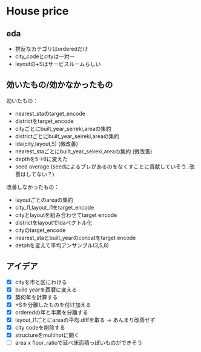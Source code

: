 # House price

## eda
* 排反なカテゴリはorderedだけ
* city_codeとcityは一対一
* layoutの+Sはサービスルームらしい
  
## 効いたもの/効かなかったもの
効いたもの：
* nearest_staのtarget_encode
* districtをtarget_encode
* cityごとにbuilt_year_seireki,areaの集約
* districtごとにbuilt_year_seireki,areaの集約
* lda(city,layout,5) (微改善)
* nearest_staごとにbuilt_year_seireki,areaの集約 (微改善)
* depthを5->8に変えた
* seed average (seedによるブレがあるのをなくすことに貢献していそう. 改善はしてない？)


改善しなかったもの：
* layoutごとのareaの集約
* city_l1,layout_l1をtarget_encode
* cityとlayoutを組み合わせてtarget encode
* districtをlayoutでldaベクトル化
* cityのtarget_encode
* nearest_staとbuilt_yearのconcatをtarget encode
* detphを変えて平均アンサンブル(3,5,8)



## アイデア

* [x] cityを市と区にわける
* [x] build yearを西暦に変える
* [x] 築何年を計算する
* [x] +Sを分離したものを付け加える
* [x] orderedの年と半期を分離する
* [x] layout_l1ごとにareaの平均.diffを取る -> あんまり改善せず
* [x] city codeを削除する
* [x] structureをmultihotに開く
* [ ] area x floor_ratioで延べ床面積っぽいものができそう
